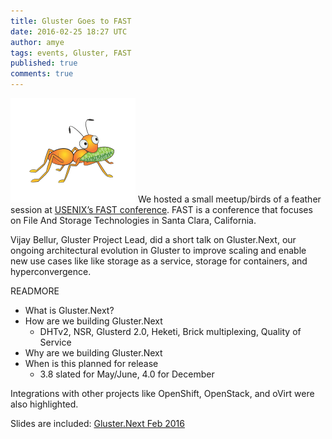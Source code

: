 ```yaml
---
title: Gluster Goes to FAST
date: 2016-02-25 18:27 UTC
author: amye
tags: events, Gluster, FAST
published: true
comments: true
---
```

![Gluster logo](/images/blog/gluster-ant.png) We hosted a small meetup/birds of a feather session at [USENIX’s FAST conference](http://usenix.org/conference/fast16/technical-sessions). FAST is a conference that focuses on File And Storage Technologies in Santa Clara, California.

Vijay Bellur, Gluster Project Lead, did a short talk on Gluster.Next, our ongoing architectural evolution in Gluster to improve scaling and enable new use cases like like storage as a service, storage for containers, and hyperconvergence.

READMORE

* What is Gluster.Next?
* How are we building Gluster.Next
  * DHTv2, NSR, Glusterd 2.0, Heketi, Brick multiplexing, Quality of Service
* Why are we building Gluster.Next
* When is this planned for release
  * 3.8 slated for May/June, 4.0 for December

Integrations with other projects like OpenShift, OpenStack, and oVirt were also highlighted.

Slides are included: [Gluster.Next Feb 2016](http://blog.gluster.org/wp-content/uploads/2016/02/Gluster.Next-Feb-2016.pdf)
